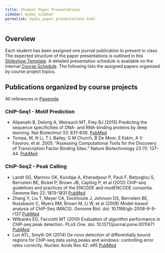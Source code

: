 ```yaml
---
title: Student Paper Presentations
sidebar: mydoc_sidebar
permalink: mydoc_paper_presentations.html 
---
```


## Overview

Each student has been assigned one journal publication to present in class. The
expected structure of the paper presentations is outlined in this [Slideshow Template](https://drive.google.com/open?id=1zC1x-iWHjJTdPOhzkeDisp1X7teHQZfbNnfTCwEFkWw). 
A detailed presentation schedule is available on the internal [Course Schedule](https://docs.google.com/spreadsheets/d/1RYgrhFdnHvwX5UV4qVt0_z892pGXQBKFqspSXlpv5vQ/edit#gid=162605681). 
The following lists the assigned papers organized by course project topics.


## Publications organized by course projects

All references in [Paperpile](https://paperpile.com/shared/Ts5JKq)

### ChIP-Seq1 - Motif Prediction    

+ Alipanahi B, Delong A, Weirauch MT, Frey BJ (2015) Predicting the sequence specificities of DNA- and RNA-binding proteins by deep learning. Nat Biotechnol 33: 831–838. [PubMed](https://www.ncbi.nlm.nih.gov/pubmed/26213851)
+ Tompa, M, N Li, T L Bailey, G M Church, B De Moor, E Eskin, A V Favorov, et al. 2005. “Assessing Computational Tools for the Discovery of Transcription Factor Binding Sites.” Nature Biotechnology 23 (1): 137–44. [PubMed](http://www.ncbi.nlm.nih.gov/pubmed/15637633)


### ChiP-Seq2 - Peak Calling  

+ Landt SG, Marinov GK, Kundaje A, Kheradpour P, Pauli F, Batzoglou S, Bernstein BE, Bickel P, Brown JB, Cayting P, et al (2012) ChIP-seq guidelines and practices of the ENCODE and modENCODE consortia. Genome Res 22: 1813–1831 [PubMed](http://www.ncbi.nlm.nih.gov/pubmed/22955991)
+ Zhang Y, Liu T, Meyer CA, Eeckhoute J, Johnson DS, Bernstein BE, Nussbaum C, Myers RM, Brown M, Li W, et al (2008) Model-based analysis of ChIP-Seq (MACS). Genome Biol. doi: 10.1186/gb-2008-9-9-r137 [PubMed](http://www.ncbi.nlm.nih.gov/pubmed/18798982)
+ Wilbanks EG, Facciotti MT (2010) Evaluation of algorithm performance in ChIP-seq peak detection. PLoS One. doi: 10.1371/journal.pone.0011471 [PubMed](http://www.ncbi.nlm.nih.gov/pubmed/20628599)
+ Lun ATL, Smyth GK (2014) De novo detection of differentially bound regions for ChIP-seq data using peaks and windows: controlling error rates correctly. Nucleic Acids Res 42: e95 [PubMed](http://www.ncbi.nlm.nih.gov/pubmed/24852250)

<!--
### RNA-Seq1 - RNA-Seq Aligners 

+ Kim D, Pertea G, Trapnell C, Pimentel H, Kelley R, Salzberg SL (2013) TopHat2: accurate alignment of transcriptomes in the presence of insertions, deletions and gene fusions. Genome Biol. doi: 10.1186/gb-2013-14-4-r36 [PubMed](http://www.ncbi.nlm.nih.gov/pubmed/23618408)
+ Kim D, Langmead B, Salzberg SL (2015) HISAT: a fast spliced aligner with low memory requirements. Nat Methods 12: 357–360 [PubMed](http://www.ncbi.nlm.nih.gov/pubmed/25751142)
+ Liao Y, Smyth GK, Shi W (2013) The Subread aligner: fast, accurate and scalable read mapping by seed-and-vote. Nucleic Acids Res 41: e108 [PubMed](http://www.ncbi.nlm.nih.gov/pubmed/23558742)
+ Bray NL, Pimentel H, Melsted P, Pachter L (2016) Near-optimal probabilistic RNA-seq quantification. Nat Biotechnol. doi: 10.1038/nbt.3519 [PubMed](http://www.ncbi.nlm.nih.gov/pubmed/27043002)


### RNA-Seq2 - DEG Methods  

+ Guo Y, Li C-I, Ye F, Shyr Y (2013) Evaluation of read count based RNAseq analysis methods. BMC Genomics 14 Suppl 8: S2 [PubMed](http://www.ncbi.nlm.nih.gov/pubmed/24564449)
+ Robinson MD, McCarthy DJ, Smyth GK (2010) edgeR: a Bioconductor package for differential expression analysis of digital gene expression data. Bioinformatics 26: 139–140 [PubMed](http://www.ncbi.nlm.nih.gov/pubmed/19910308)
+ Love MI, Huber W, Anders S (2014) Moderated estimation of fold change and dispersion for RNA-seq data with DESeq2. Genome Biol 15: 550 [PubMed](http://www.ncbi.nlm.nih.gov/pubmed/25516281)
+ Zhou X, Lindsay H, Robinson MD (2014) Robustly detecting differential expression in RNA sequencing data using observation weights. Nucleic Acids Res 42: e91 [PubMed](http://www.ncbi.nlm.nih.gov/pubmed/24753412)


### VAR-Seq1 - Variant Calling  

+ Kumar RD, Chang L-W, Ellis MJ, Bose R (2013) Prioritizing Potentially Druggable Mutations with dGene: An Annotation Tool for Cancer Genome Sequencing Data. PLoS One 8: e67980 [PubMed](http://www.ncbi.nlm.nih.gov/pubmed/23826350)
+ DePristo MA, Banks E, Poplin R, Garimella KV, Maguire JR, Hartl C, Philippakis AA, del Angel G, Rivas MA, Hanna M, et al (2011) A framework for variation discovery and genotyping using next-generation DNA sequencing data. Nat Genet 43: 491–498 [PubMed](http://www.ncbi.nlm.nih.gov/pubmed/21478889)
+ Li H (2011) A statistical framework for SNP calling, mutation discovery, association mapping and population genetical parameter estimation from sequencing data. Bioinformatics 27: 2987–2993 [PubMed](http://www.ncbi.nlm.nih.gov/pubmed/21903627)
+ McKenna A, Hanna M, Banks E, Sivachenko A, Cibulskis K, Kernytsky A, Garimella K, Altshuler D, Gabriel S, Daly M, et al (2010) The Genome Analysis Toolkit: a MapReduce framework for analyzing next-generation DNA sequencing data. Genome Res 20: 1297–1303 [PubMed](http://www.ncbi.nlm.nih.gov/pubmed/20644199)


### VAR-Seq2 - Prediction of Functional Variants

+ Shihab HA, Rogers MF, Gough J, Mort M, Cooper DN, Day INM, Gaunt TR, Campbell C (2015) An integrative approach to predicting the functional effects of non-coding and coding sequence variation. Bioinformatics 31: 1536–1543 [PubMed](http://www.ncbi.nlm.nih.gov/pubmed/25583119)
+ Kumar P, Henikoff S, Ng PC (2009) Predicting the effects of coding non-synonymous variants on protein function using the SIFT algorithm. Nat Protoc 4: 1073–1081 [PubMed](http://www.ncbi.nlm.nih.gov/pubmed/19561590)
+ Adzhubei I, Jordan DM, Sunyaev SR (2013) Predicting functional effect of human missense mutations using PolyPhen-2. Curr Protoc Hum Genet Chapter 7: Unit7.20 [PubMed](http://www.ncbi.nlm.nih.gov/pubmed/23315928)

-->

